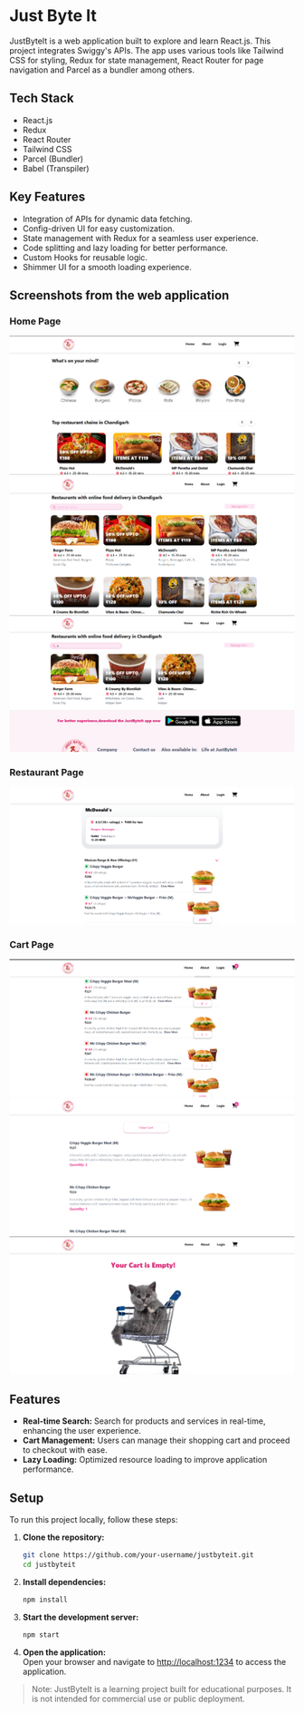 # Just Byte It

JustByteIt is a web application built to explore and learn React.js. This project integrates Swiggy's APIs. The app uses various tools like Tailwind CSS for styling, Redux for state management, React Router for page navigation and Parcel as a bundler among others.

## Tech Stack

- React.js
- Redux
- React Router
- Tailwind CSS
- Parcel (Bundler)
- Babel (Transpiler)

## Key Features

- Integration of APIs for dynamic data fetching.
- Config-driven UI for easy customization.
- State management with Redux for a seamless user experience.
- Code splitting and lazy loading for better performance.
- Custom Hooks for reusable logic.
- Shimmer UI for a smooth loading experience.



## Screenshots from the web application 

### Home Page
![Home Page 1](ss/homepage/1.png)
![Home Page 2](ss/homepage/2.png)
![Home Page 3](ss/homepage/3.png)

### Restaurant Page
![Restaurant Page](ss/respage.png)

### Cart Page
![Cart Page 1](ss/cartpage/1.png)
![Cart Page 2](ss/cartpage/2.png)
![Cart Page 3](ss/cartpage/3.png)


## Features

- **Real-time Search:** Search for products and services in real-time, enhancing the user experience.
- **Cart Management:** Users can manage their shopping cart and proceed to checkout with ease.
- **Lazy Loading:** Optimized resource loading to improve application performance.

## Setup

To run this project locally, follow these steps:

1. **Clone the repository:**
    ```bash
    git clone https://github.com/your-username/justbyteit.git
    cd justbyteit
    ```

2. **Install dependencies:**
    ```bash
    npm install
    ```

3. **Start the development server:**
    ```bash
    npm start
    ```

4. **Open the application:**  
    Open your browser and navigate to [http://localhost:1234](http://localhost:1234) to access the application.


> Note: JustByteIt is a learning project built for educational purposes. It is not intended for commercial use or public deployment.
